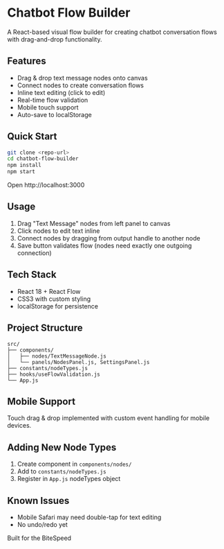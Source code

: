 # Chatbot Flow Builder

A React-based visual flow builder for creating chatbot conversation flows with drag-and-drop functionality.

## Features

- Drag & drop text message nodes onto canvas
- Connect nodes to create conversation flows
- Inline text editing (click to edit)
- Real-time flow validation
- Mobile touch support
- Auto-save to localStorage

## Quick Start

```bash
git clone <repo-url>
cd chatbot-flow-builder
npm install
npm start
```

Open http://localhost:3000

## Usage

1. Drag "Text Message" nodes from left panel to canvas
2. Click nodes to edit text inline
3. Connect nodes by dragging from output handle to another node
4. Save button validates flow (nodes need exactly one outgoing connection)

## Tech Stack

- React 18 + React Flow
- CSS3 with custom styling
- localStorage for persistence

## Project Structure

```
src/
├── components/
│   ├── nodes/TextMessageNode.js
│   └── panels/NodesPanel.js, SettingsPanel.js
├── constants/nodeTypes.js
├── hooks/useFlowValidation.js
└── App.js
```

## Mobile Support

Touch drag & drop implemented with custom event handling for mobile devices.

## Adding New Node Types

1. Create component in `components/nodes/`
2. Add to `constants/nodeTypes.js`
3. Register in `App.js` nodeTypes object

## Known Issues

- Mobile Safari may need double-tap for text editing
- No undo/redo yet

Built for the BiteSpeed